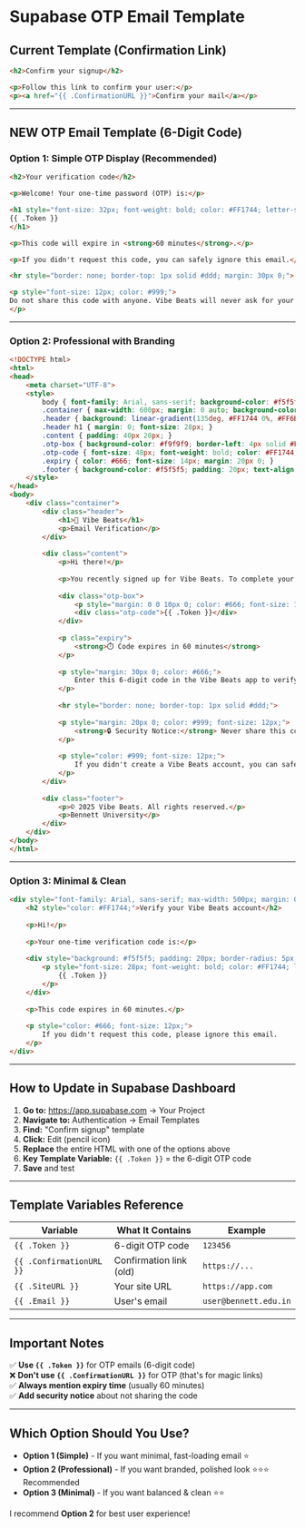 # Supabase OTP Email Template

## Current Template (Confirmation Link)
```html
<h2>Confirm your signup</h2>

<p>Follow this link to confirm your user:</p>
<p><a href="{{ .ConfirmationURL }}">Confirm your mail</a></p>
```

---

## NEW OTP Email Template (6-Digit Code)

### Option 1: Simple OTP Display (Recommended)
```html
<h2>Your verification code</h2>

<p>Welcome! Your one-time password (OTP) is:</p>

<h1 style="font-size: 32px; font-weight: bold; color: #FF1744; letter-spacing: 5px; margin: 20px 0;">
{{ .Token }}
</h1>

<p>This code will expire in <strong>60 minutes</strong>.</p>

<p>If you didn't request this code, you can safely ignore this email.</p>

<hr style="border: none; border-top: 1px solid #ddd; margin: 30px 0;">

<p style="font-size: 12px; color: #999;">
Do not share this code with anyone. Vibe Beats will never ask for your verification code.
</p>
```

---

### Option 2: Professional with Branding
```html
<!DOCTYPE html>
<html>
<head>
    <meta charset="UTF-8">
    <style>
        body { font-family: Arial, sans-serif; background-color: #f5f5f5; margin: 0; padding: 0; }
        .container { max-width: 600px; margin: 0 auto; background-color: #ffffff; border-radius: 8px; overflow: hidden; box-shadow: 0 2px 10px rgba(0,0,0,0.1); }
        .header { background: linear-gradient(135deg, #FF1744 0%, #FF6B9D 100%); color: white; padding: 40px 20px; text-align: center; }
        .header h1 { margin: 0; font-size: 28px; }
        .content { padding: 40px 20px; }
        .otp-box { background-color: #f9f9f9; border-left: 4px solid #FF1744; padding: 20px; margin: 20px 0; border-radius: 4px; text-align: center; }
        .otp-code { font-size: 48px; font-weight: bold; color: #FF1744; letter-spacing: 8px; font-family: 'Courier New', monospace; margin: 20px 0; }
        .expiry { color: #666; font-size: 14px; margin: 20px 0; }
        .footer { background-color: #f5f5f5; padding: 20px; text-align: center; font-size: 12px; color: #999; border-top: 1px solid #ddd; }
    </style>
</head>
<body>
    <div class="container">
        <div class="header">
            <h1>🎵 Vibe Beats</h1>
            <p>Email Verification</p>
        </div>
        
        <div class="content">
            <p>Hi there!</p>
            
            <p>You recently signed up for Vibe Beats. To complete your registration, please verify your email using the code below:</p>
            
            <div class="otp-box">
                <p style="margin: 0 0 10px 0; color: #666; font-size: 14px;">Your verification code:</p>
                <div class="otp-code">{{ .Token }}</div>
            </div>
            
            <p class="expiry">
                <strong>⏱️ Code expires in 60 minutes</strong>
            </p>
            
            <p style="margin: 30px 0; color: #666;">
                Enter this 6-digit code in the Vibe Beats app to verify your email and start discovering music matches!
            </p>
            
            <hr style="border: none; border-top: 1px solid #ddd;">
            
            <p style="margin: 20px 0; color: #999; font-size: 12px;">
                <strong>🔒 Security Notice:</strong> Never share this code with anyone. Vibe Beats support will never ask for your verification code.
            </p>
            
            <p style="color: #999; font-size: 12px;">
                If you didn't create a Vibe Beats account, you can safely ignore this email.
            </p>
        </div>
        
        <div class="footer">
            <p>© 2025 Vibe Beats. All rights reserved.</p>
            <p>Bennett University</p>
        </div>
    </div>
</body>
</html>
```

---

### Option 3: Minimal & Clean
```html
<div style="font-family: Arial, sans-serif; max-width: 500px; margin: 0 auto;">
    <h2 style="color: #FF1744;">Verify your Vibe Beats account</h2>
    
    <p>Hi!</p>
    
    <p>Your one-time verification code is:</p>
    
    <div style="background: #f5f5f5; padding: 20px; border-radius: 5px; text-align: center; margin: 20px 0;">
        <p style="font-size: 28px; font-weight: bold; color: #FF1744; letter-spacing: 4px; margin: 0; font-family: 'Courier New', monospace;">
            {{ .Token }}
        </p>
    </div>
    
    <p>This code expires in 60 minutes.</p>
    
    <p style="color: #666; font-size: 12px;">
        If you didn't request this code, please ignore this email.
    </p>
</div>
```

---

## How to Update in Supabase Dashboard

1. **Go to:** https://app.supabase.com → Your Project
2. **Navigate to:** Authentication → Email Templates
3. **Find:** "Confirm signup" template
4. **Click:** Edit (pencil icon)
5. **Replace** the entire HTML with one of the options above
6. **Key Template Variable:** `{{ .Token }}` = the 6-digit OTP code
7. **Save** and test

---

## Template Variables Reference

| Variable | What It Contains | Example |
|----------|-----------------|---------|
| `{{ .Token }}` | 6-digit OTP code | `123456` |
| `{{ .ConfirmationURL }}` | Confirmation link (old) | `https://...` |
| `{{ .SiteURL }}` | Your site URL | `https://app.com` |
| `{{ .Email }}` | User's email | `user@bennett.edu.in` |

---

## Important Notes

✅ **Use `{{ .Token }}`** for OTP emails (6-digit code)  
❌ **Don't use `{{ .ConfirmationURL }}`** for OTP (that's for magic links)  
✅ **Always mention expiry time** (usually 60 minutes)  
✅ **Add security notice** about not sharing the code  

---

## Which Option Should You Use?

- **Option 1 (Simple)** - If you want minimal, fast-loading email ⭐
- **Option 2 (Professional)** - If you want branded, polished look ⭐⭐⭐ Recommended
- **Option 3 (Minimal)** - If you want balanced & clean ⭐⭐

I recommend **Option 2** for best user experience!
